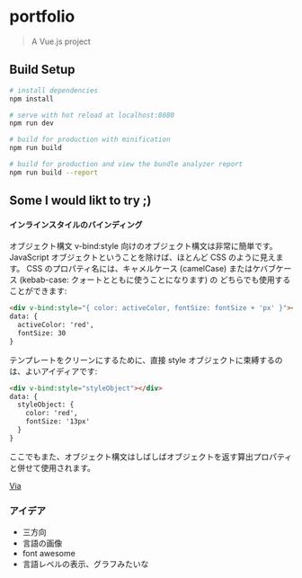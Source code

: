 # portfolio

> A Vue.js project

## Build Setup

``` bash
# install dependencies
npm install

# serve with hot reload at localhost:8080
npm run dev

# build for production with minification
npm run build

# build for production and view the bundle analyzer report
npm run build --report
```

##  Some I would likt to try ;)
#### インラインスタイルのバインディング
オブジェクト構文
v-bind:style 向けのオブジェクト構文は非常に簡単です。
JavaScript オブジェクトということを除けば、ほとんど CSS のように見えます。
CSS のプロパティ名には、キャメルケース (camelCase) またはケバブケース (kebab-case: クォートとともに使うことになります) の
どちらでも使用することができます:

``` html
<div v-bind:style="{ color: activeColor, fontSize: fontSize + 'px' }"></div>
data: {
  activeColor: 'red',
  fontSize: 30
}
```

テンプレートをクリーンにするために、直接 style オブジェクトに束縛するのは、よいアイディアです:

``` html
<div v-bind:style="styleObject"></div>
data: {
  styleObject: {
    color: 'red',
    fontSize: '13px'
  }
}
```

ここでもまた、オブジェクト構文はしばしばオブジェクトを返す算出プロパティと併せて使用されます。

[Via](https://jp.vuejs.org/v2/guide/class-and-style.html)


### アイデア
- 三方向
- 言語の画像
- font awesome
- 言語レベルの表示、グラフみたいな
